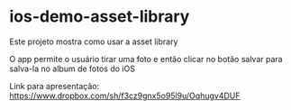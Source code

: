 ios-demo-asset-library
======================

Este projeto mostra como usar a asset library

O app permite o usuário tirar uma foto e então clicar no botão salvar para salva-la no album de fotos do iOS

Link para apresentação: https://www.dropbox.com/sh/f3cz9gnx5o95l9u/Oqhugv4DUF
